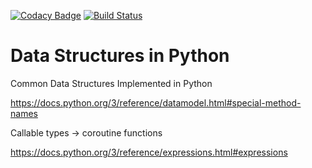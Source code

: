 [![Codacy Badge](https://api.codacy.com/project/badge/Grade/30da0ff70eb048299d0f92d8e570b27a)](https://app.codacy.com/manual/taciogt/data-structures-in-python?utm_source=github.com&utm_medium=referral&utm_content=taciogt/data-structures-in-python&utm_campaign=Badge_Grade_Dashboard)
[![Build Status](https://travis-ci.org/taciogt/data-structures-in-python.svg?branch=master)](https://travis-ci.org/taciogt/data-structures-in-python)

# Data Structures in Python

Common Data Structures Implemented in Python


https://docs.python.org/3/reference/datamodel.html#special-method-names 

Callable types -> coroutine functions

https://docs.python.org/3/reference/expressions.html#expressions
